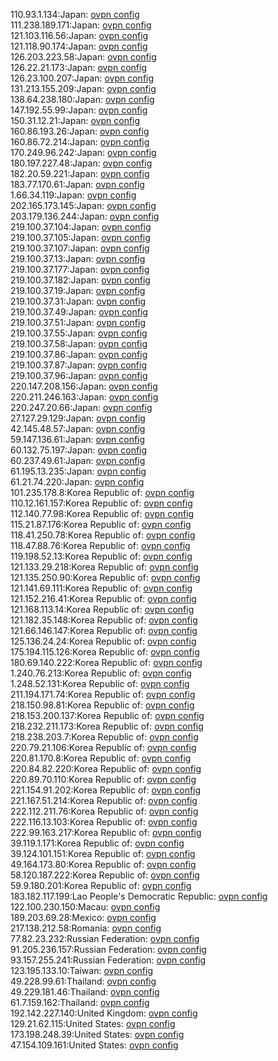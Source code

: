 110.93.1.134:Japan: [ovpn config](vpn/110_93_1_134.ovpn)  
111.238.189.171:Japan: [ovpn config](vpn/111_238_189_171.ovpn)  
121.103.116.56:Japan: [ovpn config](vpn/121_103_116_56.ovpn)  
121.118.90.174:Japan: [ovpn config](vpn/121_118_90_174.ovpn)  
126.203.223.58:Japan: [ovpn config](vpn/126_203_223_58.ovpn)  
126.22.21.173:Japan: [ovpn config](vpn/126_22_21_173.ovpn)  
126.23.100.207:Japan: [ovpn config](vpn/126_23_100_207.ovpn)  
131.213.155.209:Japan: [ovpn config](vpn/131_213_155_209.ovpn)  
138.64.238.180:Japan: [ovpn config](vpn/138_64_238_180.ovpn)  
147.192.55.99:Japan: [ovpn config](vpn/147_192_55_99.ovpn)  
150.31.12.21:Japan: [ovpn config](vpn/150_31_12_21.ovpn)  
160.86.193.26:Japan: [ovpn config](vpn/160_86_193_26.ovpn)  
160.86.72.214:Japan: [ovpn config](vpn/160_86_72_214.ovpn)  
170.249.96.242:Japan: [ovpn config](vpn/170_249_96_242.ovpn)  
180.197.227.48:Japan: [ovpn config](vpn/180_197_227_48.ovpn)  
182.20.59.221:Japan: [ovpn config](vpn/182_20_59_221.ovpn)  
183.77.170.61:Japan: [ovpn config](vpn/183_77_170_61.ovpn)  
1.66.34.119:Japan: [ovpn config](vpn/1_66_34_119.ovpn)  
202.165.173.145:Japan: [ovpn config](vpn/202_165_173_145.ovpn)  
203.179.136.244:Japan: [ovpn config](vpn/203_179_136_244.ovpn)  
219.100.37.104:Japan: [ovpn config](vpn/219_100_37_104.ovpn)  
219.100.37.105:Japan: [ovpn config](vpn/219_100_37_105.ovpn)  
219.100.37.107:Japan: [ovpn config](vpn/219_100_37_107.ovpn)  
219.100.37.13:Japan: [ovpn config](vpn/219_100_37_13.ovpn)  
219.100.37.177:Japan: [ovpn config](vpn/219_100_37_177.ovpn)  
219.100.37.182:Japan: [ovpn config](vpn/219_100_37_182.ovpn)  
219.100.37.19:Japan: [ovpn config](vpn/219_100_37_19.ovpn)  
219.100.37.31:Japan: [ovpn config](vpn/219_100_37_31.ovpn)  
219.100.37.49:Japan: [ovpn config](vpn/219_100_37_49.ovpn)  
219.100.37.51:Japan: [ovpn config](vpn/219_100_37_51.ovpn)  
219.100.37.55:Japan: [ovpn config](vpn/219_100_37_55.ovpn)  
219.100.37.58:Japan: [ovpn config](vpn/219_100_37_58.ovpn)  
219.100.37.86:Japan: [ovpn config](vpn/219_100_37_86.ovpn)  
219.100.37.87:Japan: [ovpn config](vpn/219_100_37_87.ovpn)  
219.100.37.96:Japan: [ovpn config](vpn/219_100_37_96.ovpn)  
220.147.208.156:Japan: [ovpn config](vpn/220_147_208_156.ovpn)  
220.211.246.163:Japan: [ovpn config](vpn/220_211_246_163.ovpn)  
220.247.20.66:Japan: [ovpn config](vpn/220_247_20_66.ovpn)  
27.127.29.129:Japan: [ovpn config](vpn/27_127_29_129.ovpn)  
42.145.48.57:Japan: [ovpn config](vpn/42_145_48_57.ovpn)  
59.147.136.61:Japan: [ovpn config](vpn/59_147_136_61.ovpn)  
60.132.75.197:Japan: [ovpn config](vpn/60_132_75_197.ovpn)  
60.237.49.61:Japan: [ovpn config](vpn/60_237_49_61.ovpn)  
61.195.13.235:Japan: [ovpn config](vpn/61_195_13_235.ovpn)  
61.21.74.220:Japan: [ovpn config](vpn/61_21_74_220.ovpn)  
101.235.178.8:Korea Republic of: [ovpn config](vpn/101_235_178_8.ovpn)  
110.12.161.157:Korea Republic of: [ovpn config](vpn/110_12_161_157.ovpn)  
112.140.77.98:Korea Republic of: [ovpn config](vpn/112_140_77_98.ovpn)  
115.21.87.176:Korea Republic of: [ovpn config](vpn/115_21_87_176.ovpn)  
118.41.250.78:Korea Republic of: [ovpn config](vpn/118_41_250_78.ovpn)  
118.47.88.76:Korea Republic of: [ovpn config](vpn/118_47_88_76.ovpn)  
119.198.52.13:Korea Republic of: [ovpn config](vpn/119_198_52_13.ovpn)  
121.133.29.218:Korea Republic of: [ovpn config](vpn/121_133_29_218.ovpn)  
121.135.250.90:Korea Republic of: [ovpn config](vpn/121_135_250_90.ovpn)  
121.141.69.111:Korea Republic of: [ovpn config](vpn/121_141_69_111.ovpn)  
121.152.216.41:Korea Republic of: [ovpn config](vpn/121_152_216_41.ovpn)  
121.168.113.14:Korea Republic of: [ovpn config](vpn/121_168_113_14.ovpn)  
121.182.35.148:Korea Republic of: [ovpn config](vpn/121_182_35_148.ovpn)  
121.66.146.147:Korea Republic of: [ovpn config](vpn/121_66_146_147.ovpn)  
125.136.24.24:Korea Republic of: [ovpn config](vpn/125_136_24_24.ovpn)  
175.194.115.126:Korea Republic of: [ovpn config](vpn/175_194_115_126.ovpn)  
180.69.140.222:Korea Republic of: [ovpn config](vpn/180_69_140_222.ovpn)  
1.240.76.213:Korea Republic of: [ovpn config](vpn/1_240_76_213.ovpn)  
1.248.52.131:Korea Republic of: [ovpn config](vpn/1_248_52_131.ovpn)  
211.194.171.74:Korea Republic of: [ovpn config](vpn/211_194_171_74.ovpn)  
218.150.98.81:Korea Republic of: [ovpn config](vpn/218_150_98_81.ovpn)  
218.153.200.137:Korea Republic of: [ovpn config](vpn/218_153_200_137.ovpn)  
218.232.211.173:Korea Republic of: [ovpn config](vpn/218_232_211_173.ovpn)  
218.238.203.7:Korea Republic of: [ovpn config](vpn/218_238_203_7.ovpn)  
220.79.21.106:Korea Republic of: [ovpn config](vpn/220_79_21_106.ovpn)  
220.81.170.8:Korea Republic of: [ovpn config](vpn/220_81_170_8.ovpn)  
220.84.82.220:Korea Republic of: [ovpn config](vpn/220_84_82_220.ovpn)  
220.89.70.110:Korea Republic of: [ovpn config](vpn/220_89_70_110.ovpn)  
221.154.91.202:Korea Republic of: [ovpn config](vpn/221_154_91_202.ovpn)  
221.167.51.214:Korea Republic of: [ovpn config](vpn/221_167_51_214.ovpn)  
222.112.211.76:Korea Republic of: [ovpn config](vpn/222_112_211_76.ovpn)  
222.116.13.103:Korea Republic of: [ovpn config](vpn/222_116_13_103.ovpn)  
222.99.163.217:Korea Republic of: [ovpn config](vpn/222_99_163_217.ovpn)  
39.119.1.171:Korea Republic of: [ovpn config](vpn/39_119_1_171.ovpn)  
39.124.101.151:Korea Republic of: [ovpn config](vpn/39_124_101_151.ovpn)  
49.164.173.80:Korea Republic of: [ovpn config](vpn/49_164_173_80.ovpn)  
58.120.187.222:Korea Republic of: [ovpn config](vpn/58_120_187_222.ovpn)  
59.9.180.201:Korea Republic of: [ovpn config](vpn/59_9_180_201.ovpn)  
183.182.117.199:Lao People's Democratic Republic: [ovpn config](vpn/183_182_117_199.ovpn)  
122.100.230.150:Macau: [ovpn config](vpn/122_100_230_150.ovpn)  
189.203.69.28:Mexico: [ovpn config](vpn/189_203_69_28.ovpn)  
217.138.212.58:Romania: [ovpn config](vpn/217_138_212_58.ovpn)  
77.82.23.232:Russian Federation: [ovpn config](vpn/77_82_23_232.ovpn)  
91.205.236.157:Russian Federation: [ovpn config](vpn/91_205_236_157.ovpn)  
93.157.255.241:Russian Federation: [ovpn config](vpn/93_157_255_241.ovpn)  
123.195.133.10:Taiwan: [ovpn config](vpn/123_195_133_10.ovpn)  
49.228.99.61:Thailand: [ovpn config](vpn/49_228_99_61.ovpn)  
49.229.181.46:Thailand: [ovpn config](vpn/49_229_181_46.ovpn)  
61.7.159.162:Thailand: [ovpn config](vpn/61_7_159_162.ovpn)  
192.142.227.140:United Kingdom: [ovpn config](vpn/192_142_227_140.ovpn)  
129.21.62.115:United States: [ovpn config](vpn/129_21_62_115.ovpn)  
173.198.248.39:United States: [ovpn config](vpn/173_198_248_39.ovpn)  
47.154.109.161:United States: [ovpn config](vpn/47_154_109_161.ovpn)  
